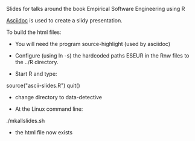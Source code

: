 
Slides for talks around the book Empirical Software Engineering using R

[Asciidoc](http://asciidoc.org) is used to create a slidy presentation.

To build the html files:

* You will need the program source-highlight (used by asciidoc)

* Configure (using ln -s) the hardcoded paths ESEUR in the Rnw files to the ../R directory.

* Start R and type:

 source("ascii-slides.R")
 quit()

* change directory to data-detective

* At the Linux command line:

 ./mkallslides.sh

* the html file now exists

